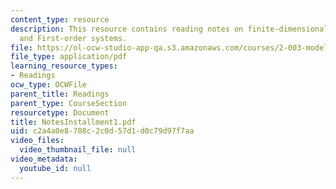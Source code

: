```yaml
---
content_type: resource
description: This resource contains reading notes on finite-dimensional,lineartime-invariant(LTI)systems
  and First-order systems.
file: https://ol-ocw-studio-app-qa.s3.amazonaws.com/courses/2-003-modeling-dynamics-and-control-i-spring-2005/c2a4a0e8708c2c0d57d1d0c79d97f7aa_NotesInstallment1.pdf
file_type: application/pdf
learning_resource_types:
- Readings
ocw_type: OCWFile
parent_title: Readings
parent_type: CourseSection
resourcetype: Document
title: NotesInstallment1.pdf
uid: c2a4a0e8-708c-2c0d-57d1-d0c79d97f7aa
video_files:
  video_thumbnail_file: null
video_metadata:
  youtube_id: null
---
```


